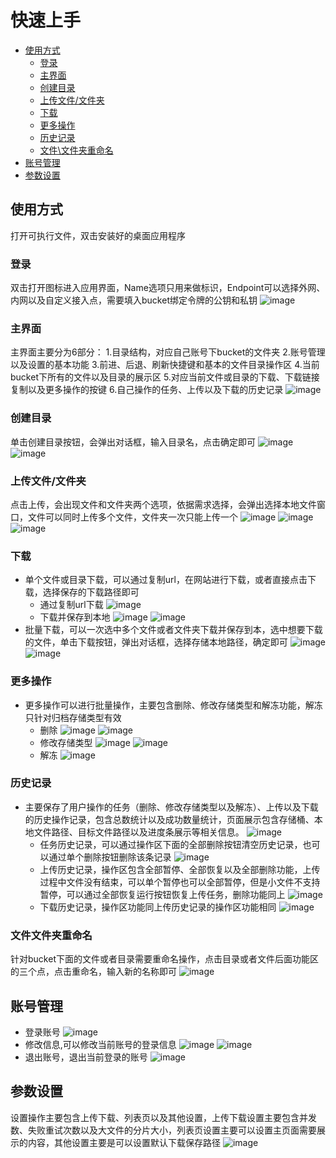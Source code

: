 # 快速上手

- [使用方式](#使用方式)
  - [登录](#登录)
  - [主界面](#主界面)
  - [创建目录](#创建目录)
  - [上传文件/文件夹](#上传文件文件夹)
  - [下载](#下载)
  - [更多操作](#更多操作)
  - [历史记录](#历史记录)
  - [文件\文件夹重命名](#文件文件夹重命名)
- [账号管理](#账号管理)
- [参数设置](#参数设置)


## 使用方式
打开可执行文件，双击安装好的桌面应用程序

### 登录

双击打开图标进入应用界面，Name选项只用来做标识，Endpoint可以选择外网、内网以及自定义接入点，需要填入bucket绑定令牌的公钥和私钥
![image](/images/us3Browser/login.png)

### 主界面
主界面主要分为6部分：
  1.目录结构，对应自己账号下bucket的文件夹
  2.账号管理以及设置的基本功能
  3.前进、后退、刷新快捷键和基本的文件目录操作区
  4.当前bucket下所有的文件以及目录的展示区
  5.对应当前文件或目录的下载、下载链接复制以及更多操作的按键
  6.自己操作的任务、上传以及下载的历史记录
![image](/images/us3Browser/main.jpg)
### 创建目录
单击创建目录按钮，会弹出对话框，输入目录名，点击确定即可
![image](/images/us3Browser/createdir.jpg)
![image](/images/us3Browser/directory.jpg)
### 上传文件/文件夹
点击上传，会出现文件和文件夹两个选项，依据需求选择，会弹出选择本地文件窗口，文件可以同时上传多个文件，文件夹一次只能上传一个
![image](/images/us3Browser/upload.jpg)
![image](/images/us3Browser/upload1.jpg)
![image](/images/us3Browser/upload2.jpg)
### 下载
* 单个文件或目录下载，可以通过复制url，在网站进行下载，或者直接点击下载，选择保存的下载路径即可
  - 通过复制url下载
![image](/images/us3Browser/downloadurl.jpg)
  - 下载并保存到本地
![image](/images/us3Browser/download1.jpg)
![image](/images/us3Browser/download2.jpg)
* 批量下载，可以一次选中多个文件或者文件夹下载并保存到本，选中想要下载的文件，单击下载按钮，弹出对话框，选择存储本地路径，确定即可
![image](/images/us3Browser/batchdownload.png)
![image](/images/us3Browser/batchdownload1.png)
### 更多操作
* 更多操作可以进行批量操作，主要包含删除、修改存储类型和解冻功能，解冻只针对归档存储类型有效
  - 删除
  ![image](/images/us3Browser/delete1.png)
  ![image](/images/us3Browser/delete2.png)
  - 修改存储类型
  ![image](/images/us3Browser/modifystoragetype1.png)
  ![image](/images/us3Browser/modifystoragetype2.png)
  - 解冻
  ![image](/images/us3Browser/thaw1.png)
### 历史记录
* 主要保存了用户操作的任务（删除、修改存储类型以及解冻）、上传以及下载的历史操作记录，包含总数统计以及成功数量统计，页面展示包含存储桶、本地文件路径、目标文件路径以及进度条展示等相关信息。
 ![image](/images/us3Browser/history.png)
  - 任务历史记录，可以通过操作区下面的全部删除按钮清空历史记录，也可以通过单个删除按钮删除该条记录
   ![image](/images/us3Browser/tasks.png)
  - 上传历史记录，操作区包含全部暂停、全部恢复以及全部删除功能，上传过程中文件没有结束，可以单个暂停也可以全部暂停，但是小文件不支持暂停，可以通过全部恢复运行按钮恢复上传任务，删除功能同上
   ![image](/images/us3Browser/upload.png)
  - 下载历史记录，操作区功能同上传历史记录的操作区功能相同
   ![image](/images/us3Browser/download.png)
### 文件文件夹重命名
针对bucket下面的文件或者目录需要重命名操作，点击目录或者文件后面功能区的三个点，点击重命名，输入新的名称即可
![image](/images/us3Browser/rename.png)
## 账号管理
* 登录账号
![image](/images/us3Browser/accountlogin.png)
* 修改信息,可以修改当前账号的登录信息
![image](/images/us3Browser/modifyaccount.png)
![image](/images/us3Browser/modifyaccount2.png)
* 退出账号，退出当前登录的账号
![image](/images/us3Browser/quitaccount.png)



## 参数设置
设置操作主要包含上传下载、列表页以及其他设置，上传下载设置主要包含并发数、失败重试次数以及大文件的分片大小，列表页设置主要可以设置主页面需要展示的内容，其他设置主要是可以设置默认下载保存路径
![image](/images/us3Browser/setup.png)


